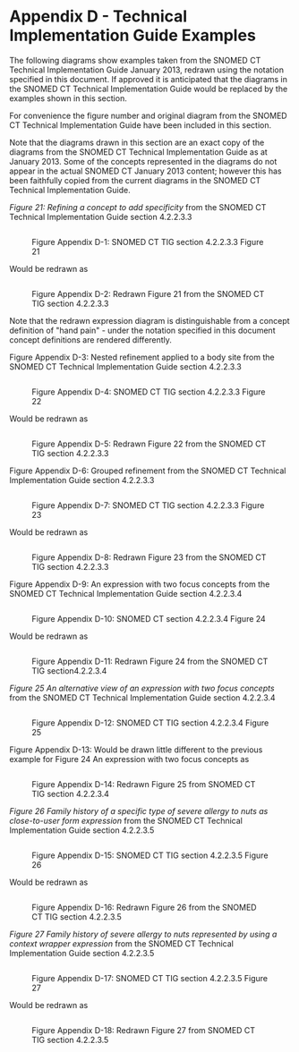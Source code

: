 # Appendix D - Technical Implementation Guide Examples

The following diagrams show examples taken from the SNOMED CT Technical Implementation Guide January 2013, redrawn using the notation specified in this document. If approved it is anticipated that the diagrams in the SNOMED CT Technical Implementation Guide would be replaced by the examples shown in this section.

For convenience the figure number and original diagram from the SNOMED CT Technical Implementation Guide have been included in this section.

Note that the diagrams drawn in this section are an exact copy of the diagrams from the SNOMED CT Technical Implementation Guide as at January 2013. Some of the concepts represented in the diagrams do not appear in the actual SNOMED CT January 2013 content; however this has been faithfully copied from the current diagrams in the SNOMED CT Technical Implementation Guide.

_Figure 21: Refining a concept to add specificity_ from the SNOMED CT Technical Implementation Guide section 4.2.2.3.3

<figure><img src="../images/29951030.png" alt=""><figcaption><p>Figure Appendix D-1: SNOMED CT TIG section 4.2.2.3.3 Figure 21</p></figcaption></figure>

Would be redrawn as

<figure><img src="../images/29951031.png" alt=""><figcaption><p>Figure Appendix D-2: Redrawn Figure 21 from the SNOMED CT TIG section 4.2.2.3.3</p></figcaption></figure>

Note that the redrawn expression diagram is distinguishable from a concept definition of "hand pain" - under the notation specified in this document concept definitions are rendered differently.

Figure Appendix D-3: Nested refinement applied to a body site from the SNOMED CT Technical Implementation Guide section 4.2.2.3.3

<figure><img src="../images/29951032.png" alt=""><figcaption><p>Figure Appendix D-4: SNOMED CT TIG section 4.2.2.3.3 Figure 22</p></figcaption></figure>

Would be redrawn as

<figure><img src="../images/29951033.png" alt=""><figcaption><p>Figure Appendix D-5: Redrawn Figure 22 from the SNOMED CT TIG section 4.2.2.3.3</p></figcaption></figure>

Figure Appendix D-6: Grouped refinement from the SNOMED CT Technical Implementation Guide section 4.2.2.3.3

<figure><img src="../images/29951034.png" alt=""><figcaption><p>Figure Appendix D-7: SNOMED CT TIG section 4.2.2.3.3 Figure 23</p></figcaption></figure>

Would be redrawn as

<figure><img src="../images/29951035.png" alt=""><figcaption><p>Figure Appendix D-8: Redrawn Figure 23 from the SNOMED CT TIG section 4.2.2.3.3</p></figcaption></figure>

Figure Appendix D-9: An expression with two focus concepts from the SNOMED CT Technical Implementation Guide section 4.2.2.3.4

<figure><img src="../images/29951036.png" alt=""><figcaption><p>Figure Appendix D-10: SNOMED CT section 4.2.2.3.4 Figure 24</p></figcaption></figure>

Would be redrawn as

<figure><img src="../images/29951037.png" alt=""><figcaption><p>Figure Appendix D-11: Redrawn Figure 24 from the SNOMED CT TIG section4.2.2.3.4</p></figcaption></figure>

_Figure 25_ _An_ _alternative view of an expression with two focus concepts_ from the SNOMED CT Technical Implementation Guide section 4.2.2.3.4

<figure><img src="../images/29951038.png" alt=""><figcaption><p>Figure Appendix D-12: SNOMED CT TIG section 4.2.2.3.4 Figure 25</p></figcaption></figure>

Figure Appendix D-13: Would be drawn little different to the previous example for Figure 24 An expression with two focus concepts as

<figure><img src="../images/29951039.png" alt=""><figcaption><p>Figure Appendix D-14: Redrawn Figure 25 from SNOMED CT TIG section 4.2.2.3.4</p></figcaption></figure>

_Figure 26_ _Family history of a specific type of severe allergy to nuts as close-to-user form expression_ from the SNOMED CT Technical Implementation Guide section 4.2.2.3.5

<figure><img src="../images/29951040.png" alt=""><figcaption><p>Figure Appendix D-15: SNOMED CT TIG section 4.2.2.3.5 Figure 26</p></figcaption></figure>

Would be redrawn as

<figure><img src="../images/29951041.png" alt=""><figcaption><p>Figure Appendix D-16: Redrawn Figure 26 from the SNOMED CT TIG section 4.2.2.3.5</p></figcaption></figure>

_Figure 27_ _Family history of severe allergy to nuts represented by using a context wrapper expression_ from the SNOMED CT Technical Implementation Guide section 4.2.2.3.5

<figure><img src="../images/29951042.png" alt=""><figcaption><p>Figure Appendix D-17: SNOMED CT TIG section 4.2.2.3.5 Figure 27</p></figcaption></figure>

Would be redrawn as

<figure><img src="../images/29951043.png" alt=""><figcaption><p>Figure Appendix D-18: Redrawn Figure 27 from SNOMED CT TIG section 4.2.2.3.5</p></figcaption></figure>

